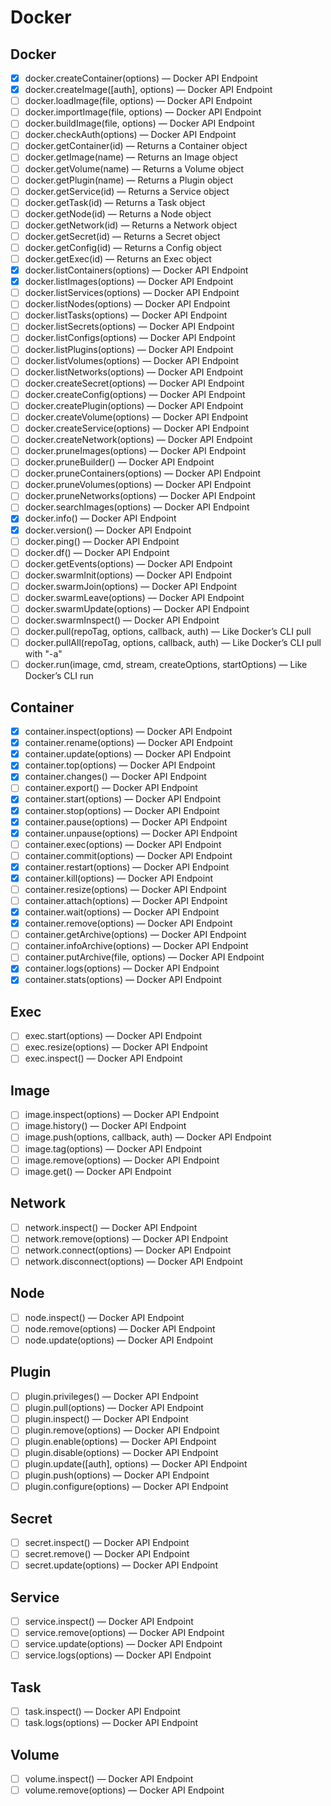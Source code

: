 # Docker

## Docker

- [x] docker.createContainer(options) — Docker API Endpoint
- [x] docker.createImage([auth], options) — Docker API Endpoint
- [ ] docker.loadImage(file, options) — Docker API Endpoint
- [ ] docker.importImage(file, options) — Docker API Endpoint
- [ ] docker.buildImage(file, options) — Docker API Endpoint
- [ ] docker.checkAuth(options) — Docker API Endpoint
- [ ] docker.getContainer(id) — Returns a Container object
- [ ] docker.getImage(name) — Returns an Image object
- [ ] docker.getVolume(name) — Returns a Volume object
- [ ] docker.getPlugin(name) — Returns a Plugin object
- [ ] docker.getService(id) — Returns a Service object
- [ ] docker.getTask(id) — Returns a Task object
- [ ] docker.getNode(id) — Returns a Node object
- [ ] docker.getNetwork(id) — Returns a Network object
- [ ] docker.getSecret(id) — Returns a Secret object
- [ ] docker.getConfig(id) — Returns a Config object
- [ ] docker.getExec(id) — Returns an Exec object
- [x] docker.listContainers(options) — Docker API Endpoint
- [x] docker.listImages(options) — Docker API Endpoint
- [ ] docker.listServices(options) — Docker API Endpoint
- [ ] docker.listNodes(options) — Docker API Endpoint
- [ ] docker.listTasks(options) — Docker API Endpoint
- [ ] docker.listSecrets(options) — Docker API Endpoint
- [ ] docker.listConfigs(options) — Docker API Endpoint
- [ ] docker.listPlugins(options) — Docker API Endpoint
- [ ] docker.listVolumes(options) — Docker API Endpoint
- [ ] docker.listNetworks(options) — Docker API Endpoint
- [ ] docker.createSecret(options) — Docker API Endpoint
- [ ] docker.createConfig(options) — Docker API Endpoint
- [ ] docker.createPlugin(options) — Docker API Endpoint
- [ ] docker.createVolume(options) — Docker API Endpoint
- [ ] docker.createService(options) — Docker API Endpoint
- [ ] docker.createNetwork(options) — Docker API Endpoint
- [ ] docker.pruneImages(options) — Docker API Endpoint
- [ ] docker.pruneBuilder() — Docker API Endpoint
- [ ] docker.pruneContainers(options) — Docker API Endpoint
- [ ] docker.pruneVolumes(options) — Docker API Endpoint
- [ ] docker.pruneNetworks(options) — Docker API Endpoint
- [ ] docker.searchImages(options) — Docker API Endpoint
- [x] docker.info() — Docker API Endpoint
- [x] docker.version() — Docker API Endpoint
- [ ] docker.ping() — Docker API Endpoint
- [ ] docker.df() — Docker API Endpoint
- [ ] docker.getEvents(options) — Docker API Endpoint
- [ ] docker.swarmInit(options) — Docker API Endpoint
- [ ] docker.swarmJoin(options) — Docker API Endpoint
- [ ] docker.swarmLeave(options) — Docker API Endpoint
- [ ] docker.swarmUpdate(options) — Docker API Endpoint
- [ ] docker.swarmInspect() — Docker API Endpoint
- [ ] docker.pull(repoTag, options, callback, auth) — Like Docker’s CLI pull
- [ ] docker.pullAll(repoTag, options, callback, auth) — Like Docker’s CLI pull with "-a"
- [ ] docker.run(image, cmd, stream, createOptions, startOptions) — Like Docker’s CLI run

## Container

- [x] container.inspect(options) — Docker API Endpoint
- [x] container.rename(options) — Docker API Endpoint
- [x] container.update(options) — Docker API Endpoint
- [x] container.top(options) — Docker API Endpoint
- [x] container.changes() — Docker API Endpoint
- [ ] container.export() — Docker API Endpoint
- [x] container.start(options) — Docker API Endpoint
- [x] container.stop(options) — Docker API Endpoint
- [x] container.pause(options) — Docker API Endpoint
- [x] container.unpause(options) — Docker API Endpoint
- [ ] container.exec(options) — Docker API Endpoint
- [ ] container.commit(options) — Docker API Endpoint
- [x] container.restart(options) — Docker API Endpoint
- [x] container.kill(options) — Docker API Endpoint
- [ ] container.resize(options) — Docker API Endpoint
- [ ] container.attach(options) — Docker API Endpoint
- [x] container.wait(options) — Docker API Endpoint
- [x] container.remove(options) — Docker API Endpoint
- [ ] container.getArchive(options) — Docker API Endpoint
- [ ] container.infoArchive(options) — Docker API Endpoint
- [ ] container.putArchive(file, options) — Docker API Endpoint
- [x] container.logs(options) — Docker API Endpoint
- [x] container.stats(options) — Docker API Endpoint

## Exec

- [ ] exec.start(options) — Docker API Endpoint
- [ ] exec.resize(options) — Docker API Endpoint
- [ ] exec.inspect() — Docker API Endpoint

## Image

- [ ] image.inspect(options) — Docker API Endpoint
- [ ] image.history() — Docker API Endpoint
- [ ] image.push(options, callback, auth) — Docker API Endpoint
- [ ] image.tag(options) — Docker API Endpoint
- [ ] image.remove(options) — Docker API Endpoint
- [ ] image.get() — Docker API Endpoint

## Network

- [ ] network.inspect() — Docker API Endpoint
- [ ] network.remove(options) — Docker API Endpoint
- [ ] network.connect(options) — Docker API Endpoint
- [ ] network.disconnect(options) — Docker API Endpoint

## Node

- [ ] node.inspect() — Docker API Endpoint
- [ ] node.remove(options) — Docker API Endpoint
- [ ] node.update(options) — Docker API Endpoint

## Plugin

- [ ] plugin.privileges() — Docker API Endpoint
- [ ] plugin.pull(options) — Docker API Endpoint
- [ ] plugin.inspect() — Docker API Endpoint
- [ ] plugin.remove(options) — Docker API Endpoint
- [ ] plugin.enable(options) — Docker API Endpoint
- [ ] plugin.disable(options) — Docker API Endpoint
- [ ] plugin.update([auth], options) — Docker API Endpoint
- [ ] plugin.push(options) — Docker API Endpoint
- [ ] plugin.configure(options) — Docker API Endpoint

## Secret

- [ ] secret.inspect() — Docker API Endpoint
- [ ] secret.remove() — Docker API Endpoint
- [ ] secret.update(options) — Docker API Endpoint

## Service

- [ ] service.inspect() — Docker API Endpoint
- [ ] service.remove(options) — Docker API Endpoint
- [ ] service.update(options) — Docker API Endpoint
- [ ] service.logs(options) — Docker API Endpoint

## Task

- [ ] task.inspect() — Docker API Endpoint
- [ ] task.logs(options) — Docker API Endpoint

## Volume

- [ ] volume.inspect() — Docker API Endpoint
- [ ] volume.remove(options) — Docker API Endpoint

